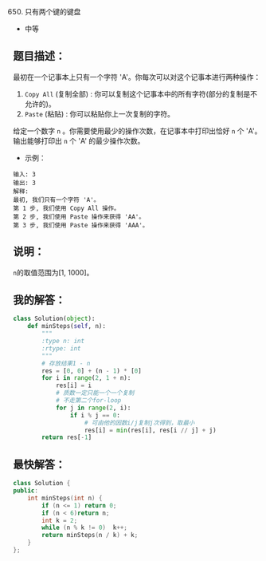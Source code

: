 0650. 只有两个键的键盘

- 中等

## 题目描述：
最初在一个记事本上只有一个字符 'A'。你每次可以对这个记事本进行两种操作：


1. `Copy All` (复制全部) : 你可以复制这个记事本中的所有字符(部分的复制是不允许的)。
2. `Paste` (粘贴) : 你可以粘贴你上一次复制的字符。


给定一个数字 `n` 。你需要使用最少的操作次数，在记事本中打印出恰好 `n` 个 'A'。输出能够打印出 `n` 个 'A' 的最少操作次数。

- 示例：
```
输入: 3
输出: 3
解释:
最初, 我们只有一个字符 'A'。
第 1 步, 我们使用 Copy All 操作。
第 2 步, 我们使用 Paste 操作来获得 'AA'。
第 3 步, 我们使用 Paste 操作来获得 'AAA'。
```

## 说明：
`n`的取值范围为[1, 1000]。

## 我的解答：
``` python
class Solution(object):
    def minSteps(self, n):
        """
        :type n: int
        :rtype: int
        """
        # 存放结果1 - n
        res = [0, 0] + (n - 1) * [0]
        for i in range(2, 1 + n):
            res[i] = i
            # 质数一定只能一个一个复制
            # 不走第二个for-loop
            for j in range(2, i):
                if i % j == 0:
                    # 可由他的因数i/j复制j次得到，取最小
                    res[i] = min(res[i], res[i // j] + j)
        return res[-1]
```

## 最快解答：
```cpp
class Solution {
public:
	int minSteps(int n) {
		if (n <= 1)	return 0;
		if (n < 6)return n;
		int k = 2;
		while (n % k != 0)	k++;
		return minSteps(n / k) + k;
	}
};
```
